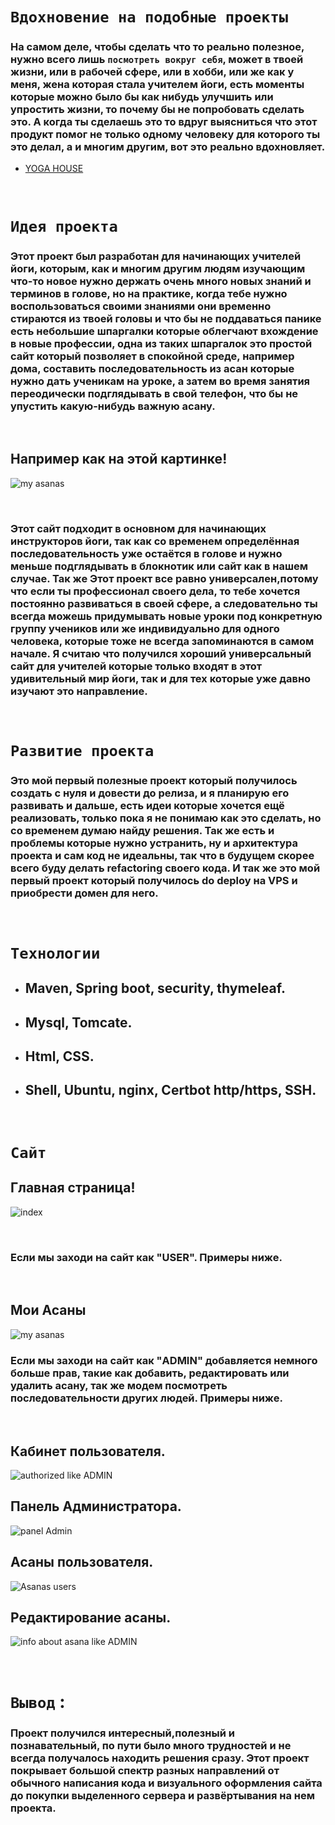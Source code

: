 
# **`Вдохновение на подобные проекты`**
 ### На самом деле, чтобы сделать что то реально полезное, нужно всего лишь `посмотреть вокруг себя`, может в твоей жизни, или в рабочей сфере, или в хобби, или же как у меня, жена которая стала учителем йоги, есть моменты которые можно было бы как нибудь улучшить или упростить жизни, то почему бы не попробовать сделать это. А когда ты сделаешь это то вдруг выясниться что этот продукт помог не только одному человеку для которого ты это делал, а и многим другим, вот это реально вдохновляет.
 - [YOGA HOUSE](https://building-of-the-asanas.ru) 


<br>

# `Идея проекта`  

### Этот проект был разработан для начинающих учителей йоги, которым, как и многим другим людям изучающим что-то новое нужно держать очень много новых знаний и терминов в голове, но на практике, когда тебе нужно воспользоваться своими знаниями они временно стираются из твоей головы и что бы не поддаваться панике есть небольшие шпаргалки которые облегчают вхождение в новые профессии, одна из таких шпаргалок это простой сайт который позволяет в спокойной среде, например дома, составить последовательность из асан которые нужно дать ученикам на уроке, а затем во время занятия переодически подглядывать в свой телефон, что бы не упустить какую-нибудь важную асану.

<br>  

## **Например как на этой картинке!**
![my asanas](https://user-images.githubusercontent.com/102826125/215264451-02ec3cd6-0e0e-4784-b823-c1f889022056.png)

<br>


### Этот сайт подходит в основном для начинающих инструкторов йоги, так как со временем определённая последовательность уже остаётся в голове и нужно меньше подглядывать в блокнотик или сайт как в нашем случае. Так же Этот проект все равно универсален,потому что если ты профессионал своего дела, то тебе хочется постоянно развиваться в своей сфере, а следовательно ты всегда можешь придумывать новые уроки под конкретную группу учеников или же индивидуально для одного человека, которые тоже не всегда запоминаются в самом начале. Я считаю что получился хороший универсальный сайт для учителей которые только входят в этот удивительный мир йоги, так и для тех которые уже давно изучают это направление.

<br>

# `Развитие проекта`
### Это мой первый полезные проект который получилось создать с нуля и довести до релиза, и я планирую его развивать и дальше, есть идеи которые хочется ещё реализовать, только пока я не понимаю как это сделать, но со временем думаю найду решения. Так же есть и проблемы которые нужно устранить, ну и архитектура проекта и сам код не идеальны, так что в будущем скорее всего буду делать refactoring своего кода. И так же это мой первый проект который получилось do deploy на VPS и приобрести домен для него.

<br>

# `Технологии`
 - ## Maven, Spring boot, security, thymeleaf.
 - ## Mysql, Tomcate.
 - ## Html, CSS.
 - ## Shell, Ubuntu, nginx, Certbot http/https, SSH.

<br>

# `Сайт`

## Главная страница!
![index](https://user-images.githubusercontent.com/102826125/215257574-f5a84255-1e11-47f5-9de0-be203b4b03fb.png)

<br>  

### Если мы заходи на сайт как "USER". Примеры ниже.

 <br>

## Мои Асаны
![my asanas](https://user-images.githubusercontent.com/102826125/215264451-02ec3cd6-0e0e-4784-b823-c1f889022056.png)


### Если мы заходи на сайт как "ADMIN" добавляется немного больше прав, такие как добавить, редактировать или удалить асану, так же модем посмотреть последовательности других людей. Примеры ниже.
 
 <br>

## Кабинет пользователя.
![authorized like ADMIN](https://user-images.githubusercontent.com/102826125/215261192-351bed97-dad6-4c17-b760-78b670af140f.png)

## Панель Администратора.
![panel Admin](https://user-images.githubusercontent.com/102826125/215261047-54089f04-769b-48e0-8acc-29d0ac8643a3.png)

## Асаны пользователя.
![Asanas users](https://user-images.githubusercontent.com/102826125/215261006-056e3f97-29a3-43db-af8d-4fec68d1f3cf.png)


## Редактирование асаны.
![info about asana like ADMIN](https://user-images.githubusercontent.com/102826125/215261257-1fd27c78-b1ff-4413-873c-74845dc6fb0b.png)

<br>

# `Вывод` :
### Проект получился интересный,полезный и познавательный, по пути было много трудностей и не всегда получалось находить решения сразу. Этот проект покрывает большой спектр разных направлений от обычного написания кода и визуального оформления сайта до покупки выделенного сервера и развёртывания на нем проекта. 

<br>

